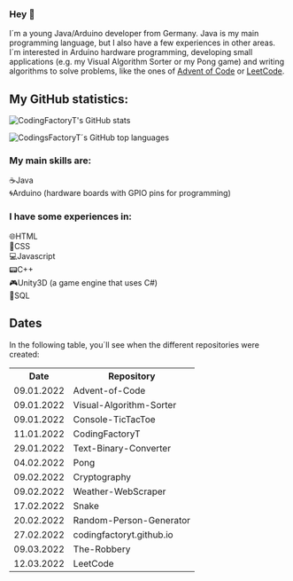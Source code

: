 ### Hey 👋

I´m a young Java/Arduino developer from Germany. Java is my main programming language, but I also have a few experiences in other areas. <br>
I´m interested in Arduino hardware programming, developing small applications (e.g. my Visual Algorithm Sorter or my Pong game) and writing algorithms to solve problems, like the ones of [Advent of Code](https://adventofcode.com) or [LeetCode](https://leetcode.com).

## My GitHub statistics:
![CodingFactoryT's GitHub stats](https://github-readme-stats.vercel.app/api?username=CodingFactoryT&theme=tokyonight)

![CodingsFactoryT´s GitHub top languages](https://github-readme-stats.vercel.app/api/top-langs?username=CodingFactoryT&theme=tokyonight&card_width=495)

### My main skills are: 
☕Java         <br>
🌀Arduino (hardware boards with GPIO pins for programming)

### I have some experiences in: 
🌐HTML         <br>
📜CSS          <br>
💻Javascript   <br>
📟C++          <br>
🎮Unity3D (a game engine that uses C#) <br>
📡SQL

## Dates
In the following table, you´ll see when the different repositories were created: <br>
<table>
    <tr>
        <th>Date</td>
        <th>Repository </td>
    </tr>
    <tr>
        <td>09.01.2022</td>
        <td>Advent-of-Code </td>
    </tr>
    <tr>
        <td>09.01.2022</td>
        <td>Visual-Algorithm-Sorter </td>
    </tr>
    <tr>
        <td>09.01.2022</td>
        <td>Console-TicTacToe </td>
    </tr>
    <tr>
        <td>11.01.2022</td>
        <td>CodingFactoryT </td>
    </tr>
    <tr>
        <td>29.01.2022</td>
        <td>Text-Binary-Converter </td>
    </tr>
    <tr>
        <td>04.02.2022</td>
        <td>Pong </td>
    </tr>
    <tr>
        <td>09.02.2022</td>
        <td>Cryptography </td>
    </tr>
    <tr>
        <td>09.02.2022</td>
        <td>Weather-WebScraper </td>
    </tr>
    <tr>
        <td>17.02.2022</td>
        <td>Snake </td>
    </tr>
    <tr>
        <td>20.02.2022</td>
        <td>Random-Person-Generator </td>
    </tr>
    <tr>
        <td>27.02.2022</td>
        <td>codingfactoryt.github.io </td>
    </tr>
    <tr>
        <td>09.03.2022</td>
        <td>The-Robbery </td>
    </tr>
    <tr>
        <td>12.03.2022</td>
        <td>LeetCode </td>
    </tr>
</table>
